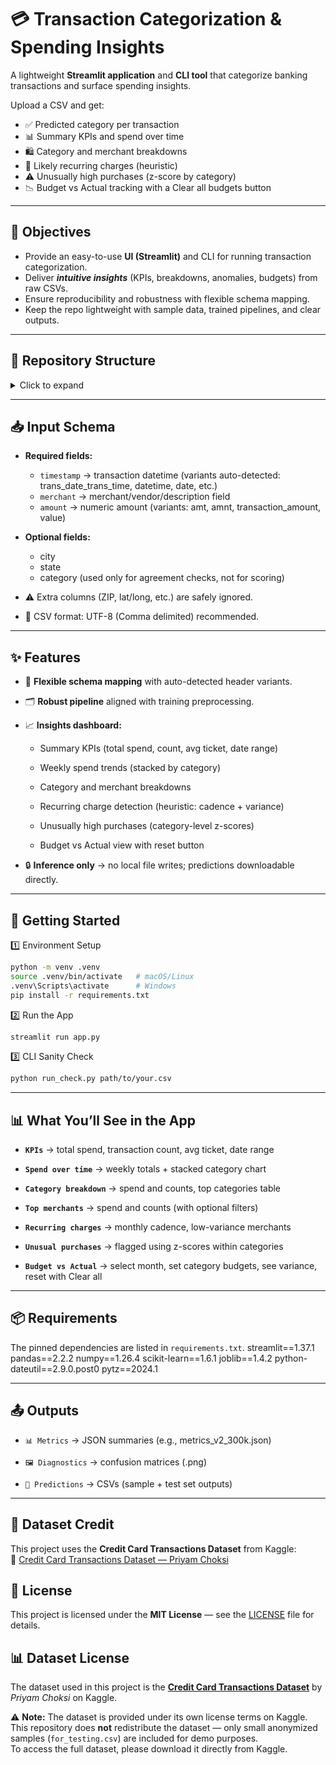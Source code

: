 # 💳 Transaction Categorization & Spending Insights

A lightweight **Streamlit application** and **CLI tool** that categorize banking transactions and surface spending insights.

Upload a CSV and get:

- ✅ Predicted category per transaction
- 📊 Summary KPIs and spend over time
- 🛍 Category and merchant breakdowns
- 🔁 Likely recurring charges (heuristic)
- ⚠️ Unusually high purchases (z-score by category)
- 📉 Budget vs Actual tracking with a Clear all budgets button

---

## 🎯 Objectives

- Provide an easy-to-use **UI (Streamlit)** and CLI for running transaction categorization.
- Deliver **_intuitive insights_** (KPIs, breakdowns, anomalies, budgets) from raw CSVs.
- Ensure reproducibility and robustness with flexible schema mapping.
- Keep the repo lightweight with sample data, trained pipelines, and clear outputs.

---

## 📂 Repository Structure

<details>
<summary>Click to expand</summary>
📁 data
┣ for_testing.csv
┗ README.md

📁 models
┣ pipeline_v2_300k.joblib
┣ pipeline.joblib
┗ README.md

📁 notebooks
┣ transaction_categorization.ipynb
┗ README.md

📁 outputs
┣ confusion_matrix_v2_300k.png
┣ confusion_matrix.png
┣ metrics_v2_300k.json
┣ metrics.json
┣ predictions_sample.csv
┣ predictions(for_testing).csv
┗ README.md

app.py
credit_card_transactions.csv.zip
README.md
requirements.txt
run_check.py

</details>

---

## 📥 Input Schema

- **Required fields:**

  - `timestamp` → transaction datetime (variants auto-detected: trans_date_trans_time, datetime, date, etc.)
  - `merchant` → merchant/vendor/description field
  - `amount` → numeric amount (variants: amt, amnt, transaction_amount, value)

- **Optional fields:**

  - city
  - state
  - category (used only for agreement checks, not for scoring)

- ⚠️ Extra columns (ZIP, lat/long, etc.) are safely ignored.
- 📌 CSV format: UTF-8 (Comma delimited) recommended.

---

## ✨ Features

- 🔎 **Flexible schema mapping** with auto-detected header variants.

- 🗂 **Robust pipeline** aligned with training preprocessing.

- 📈 **Insights dashboard:**

  - Summary KPIs (total spend, count, avg ticket, date range)

  - Weekly spend trends (stacked by category)

  - Category and merchant breakdowns

  - Recurring charge detection (heuristic: cadence + variance)

  - Unusually high purchases (category-level z-scores)

  - Budget vs Actual view with reset button

- 🔒 **Inference only** → no local file writes; predictions downloadable directly.

---

## 🚀 Getting Started

1️⃣ Environment Setup

```bash
python -m venv .venv
source .venv/bin/activate   # macOS/Linux
.venv\Scripts\activate      # Windows
pip install -r requirements.txt

```

2️⃣ Run the App

```bash
streamlit run app.py
```

3️⃣ CLI Sanity Check

```bash
python run_check.py path/to/your.csv

```

---

## 📊 What You’ll See in the App

- **`KPIs`** → total spend, transaction count, avg ticket, date range

- **`Spend over time`** → weekly totals + stacked category chart

- **`Category breakdown`** → spend and counts, top categories table

- **`Top merchants`** → spend and counts (with optional filters)

- **`Recurring charges`** → monthly cadence, low-variance merchants

- **`Unusual purchases`** → flagged using z-scores within categories

- **`Budget vs Actual`** → select month, set category budgets, see variance, reset with Clear all

---

## 📦 Requirements

The pinned dependencies are listed in `requirements.txt`.
streamlit==1.37.1
pandas==2.2.2
numpy==1.26.4
scikit-learn==1.6.1
joblib==1.4.2
python-dateutil==2.9.0.post0
pytz==2024.1

---

## 📤 Outputs

- `📊 Metrics` → JSON summaries (e.g., metrics_v2_300k.json)

- `🖼 Diagnostics` → confusion matrices (.png)

- `📑 Predictions` → CSVs (sample + test set outputs)

---

## 📌 Dataset Credit

This project uses the **Credit Card Transactions Dataset** from Kaggle:  
🔗 [Credit Card Transactions Dataset — Priyam Choksi](https://www.kaggle.com/datasets/priyamchoksi/credit-card-transactions-dataset)

## 📜 License

This project is licensed under the **MIT License** — see the [LICENSE](./LICENSE) file for details.

## 📊 Dataset License

The dataset used in this project is the **[Credit Card Transactions Dataset](https://www.kaggle.com/datasets/priyamchoksi/credit-card-transactions-dataset)** by _Priyam Choksi_ on Kaggle.

⚠️ **Note:** The dataset is provided under its own license terms on Kaggle.  
This repository does **not** redistribute the dataset — only small anonymized samples (`for_testing.csv`) are included for demo purposes.  
To access the full dataset, please download it directly from Kaggle.
